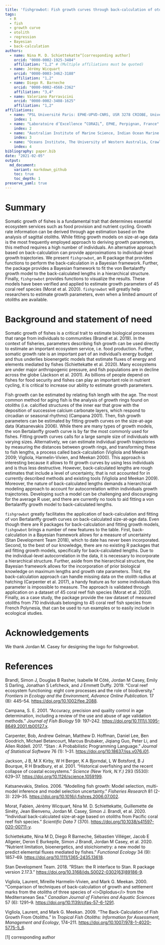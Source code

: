 ```yaml
---
title: 'fishgrowbot: Fish growth curves through back-calculation of otoliths rings in a Bayesian framework'
tags:
  - R
  - fish
  - growth curve
  - otolith
  - regression
  - Bayesian
  - back-calculation
authors:
  - name: Nina M. D. Schiettekatte^[corresponding author]
    orcid: "0000-0002-1925-3484"
    affiliation: "1,2" # (Multiple affiliations must be quoted)
  - name: Jérémy Wicquart
    orcid: "0000-0003-3462-3188"
    affiliation: "1,2"
  - name: Diego R. Barneche
    orcid: "0000-0002-4568-2362"
    affiliation: "3,4"
  - name: Valeriano Parravicini
    orcid: "0000-0002-3408-1625"
    affiliation: "1,2"
affiliations:
  - name: "PSL Université Paris: EPHE-UPVD-CNRS, USR 3278 CRIOBE, Université de Perpignan, 52 Avenue Paul Alduy, 66860, Perpignan, Cedex, France"
    index: 1
  - name: "Laboratoire d’Excellence “CORAIL”, EPHE, Perpignan, France"
    index: 2
  - name: "Australian Institute of Marine Science, Indian Ocean Marine Research Centre, Crawley, WA 6009, Australia"
    index: 3
  - name: "Oceans Institute, The University of Western Australia, Crawley, WA 6009, Australia"
    index: 4
bibliography: paper.bib
date: "2021-02-05"
output:
  md_document:
    variant: markdown_github
    toc: true
    toc_depth: 1
preserve_yaml: true
---
```


Summary
=======

Somatic growth of fishes is a fundamental trait that determines
essential ecosystem services such as food provision and nutrient
cycling. Growth rate information can be derived through age estimation
based on the analysis of sagittal otoliths. While fitting growth models
on size-at-age data is the most frequently employed approach to deriving
growth parameters, this method requires a high number of individuals. An
alternative approach based on back-calculation can provide
approximations to individual-level growth trajectories. We present
`fishgrowbot`, an R package that provides functions to perform the
back-calculation in a Bayesian framework. Further, the package provides
a Bayesian framework to fit the von Bertalanffy growth model to the
back-calculated lengths in a hierarchical structure. Finally,
`fishgrowbot` provides functions to visualize the results. These models
have been verified and applied to estimate growth parameters of 45 coral
reef species (Morat et al. 2020). `fishgrowbot` will greatly help
researchers to estimate growth parameters, even when a limited amount of
otoliths are available.

Background and statement of need
================================

Somatic growth of fishes is a critical trait to estimate biological
processes that range from individuals to communities (Brandl et al.
2019). In the context of fisheries, parameters describing fish growth
can be used directly to estimate an important ecosystem service,
i.e. food production. Further, somatic growth rate is an important part
of an individual’s energy budget and thus underlies bioenergetic models
that estimate fluxes of energy and elements mediated by fishes
(Schiettekatte et al. 2020). Many ecosystems are under major
anthropogenic pressure, and fish populations are in decline across the
globe (Jackson et al. 2001). As billions of people depend on fishes for
food security and fishes can play an important role in nutrient cycling,
it is critical to increase our ability to estimate growth parameters.

Fish growth can be estimated by relating fish length with the age. The
most common method for aging fish is the analysis of growth rings found
on otoliths (i.e. calcified structures of the inner ear that grow with
the deposition of successive calcium carbonate layers, which respond to
circadian or seasonal rhythms) (Campana 2001). Then, fish growth
parameters can be estimated by fitting growth curves on the size-at-age
data (Katsanevakis 2006). While there are many types of growth models,
the von Bertalanffy growth curve is by far the most commonly used for
fishes. Fitting growth curves calls for a large sample size of
individuals with varying sizes. Alternatively, we can estimate
individual growth trajectories by measuring the distances between growth
rings, and transforming these to fish lengths, a process called
back-calculation (Vigliola and Meekan 2009; Vigliola, Harmelin-Vivien,
and Meekan 2000). This approach is interesting because it allows to fit
growth curves by using less individuals and is thus less destructive.
However, back-calculated lengths are rough estimates that include a
level of uncertainty, that is not accounted for in currently described
methods and existing tools (Vigliola and Meekan 2009). Moreover, the
nature of back-calculated lengths demands a hierarchical modeling
approach to account for autocorrelation within individuals growth
trajectories. Developing such a model can be challenging and
discouraging for the average R user, and there are currently no tools to
aid fitting a von Bertalanffy growth model to back-calculated lengths.

`fishgrowbot` greatly facilitates the application of back-calculation
and fitting of von Bertalanffy growth curves on back-calculated
size-at-age data. Even though there are R packages for back-calculation
and fitting growth models, `fishgowbot` brings a number of new features
to the table. First, back-calculation in a Bayesian framework allows for
a measure of uncertainty (Stan Development Team 2018), which to date has
never been incorporated. Second, to the best of our knowledge, there are
no existing R packages that aid fitting growth models, specifically for
back-calculated lengths. Due to the individual-level autocorrelation in
the data, it is necessary to incorporate a hierarchical structure.
Further, aside from the hierarchical structure, the Bayesian framework
allows for the incorporation of prior biological knowledge on maximum
lengths and growth rate parameters. Third, the back-calculation approach
can handle missing data on the otolith radius at hatching (Carpenter et
al. 2017), a handy feature as for some individuals this parameter is
impossible to measure. The approach is validated through application on
a dataset of 45 coral reef fish species (Morat et al. 2020). Finally, as
a case study, the package provide the raw dataset of measured otoliths
from 710 individuals belonging to 45 coral reef fish species from French
Polynesia, that can be used to run examples or to easily include in
ecological studies.

Acknowledgements
================

We thank Jordan M. Casey for designing the logo for fishgrowbot.

References
==========

Brandl, Simon J, Douglas B Rasher, Isabelle M Côté, Jordan M Casey,
Emily S Darling, Jonathan S Lefcheck, and J Emmett Duffy. 2019. “Coral
reef ecosystem functioning: eight core processes and the role of
biodiversity.” *Frontiers in Ecology and the Environment, Advance Online
Publication.* 17 (8): 445–54. <https://doi.org/10.1002/fee.2088>.

Campana, S. E. 2001. “Accuracy, precision and quality control in age
determination, including a review of the use and abuse of age validation
methods.” *Journal of Fish Biology* 59: 197–242.
<https://doi.org/10.1111/j.1095-8649.2001.tb00127.x>.

Carpenter, Bob, Andrew Gelman, Matthew D. Hoffman, Daniel Lee, Ben
Goodrich, Michael Betancourt, Marcus Brubaker, Jiqiang Guo, Peter Li,
and Allen Riddell. 2017. “Stan : A Probabilistic Programming Language.”
*Journal of Statistical Software* 76 (1): 1–31.
<https://doi.org/10.18637/jss.v076.i01>.

Jackson, J B, M X Kirby, W H Berger, K A Bjorndal, L W Botsford, B J
Bourque, R H Bradbury, et al. 2001. “Historical overfishing and the
recent collapse of coastal ecosystems.” *Science (New York, N.Y.)* 293
(5530): 629–37. <https://doi.org/10.1126/science.1059199>.

Katsanevakis, Stelios. 2006. “Modelling fish growth: Model selection,
multi-model inference and model selection uncertainty.” *Fisheries
Research* 81 (2-3): 229–35.
<https://doi.org/10.1016/j.fishres.2006.07.002>.

Morat, Fabien, Jérémy Wicquart, Nina M. D. Schiettekatte, Guillemette de
Sinéty, Jean Bienvenu, Jordan M. Casey, Simon J. Brandl, et al. 2020.
“Individual back-calculated size-at-age based on otoliths from Pacific
coral reef fish species.” *Scientific Data* 7 (370).
<https://doi.org/10.1038/s41597-020-00711-y>.

Schiettekatte, Nina M D, Diego R Barneche, Sébastien Villéger, Jacob E
Allgeier, Deron E Burkepile, Simon J Brandl, Jordan M Casey, et al.
2020. “Nutrient limitation, bioenergetics, and stoichiometry: a new
model to predict elemental fluxes mediated by fishes.” *Functional
Ecology* 34 (9): 1857–69. <https://doi.org/10.1111/1365-2435.13618>.

Stan Development Team. 2018. “RStan: the R interface to Stan. R package
version 2.17.3.” <https://doi.org/10.3168/jds.S0022-0302(63)89186-9>.

Vigliola, Laurent, Mireille Harmelin-Vivien, and Mark G. Meekan. 2000.
“Comparison of techniques of back-calculation of growth and settlement
marks from the otoliths of three species of &lt;i&gt;Diplodus&lt;/i&gt;
from the Mediterranean Sea.” *Canadian Journal of Fisheries and Aquatic
Sciences* 57 (6): 1291–9. <https://doi.org/10.1139/cjfas-57-6-1291>.

Vigliola, Laurent, and Mark G. Meekan. 2009. “The Back-Calculation of
Fish Growth From Otoliths.” In *Tropical Fish Otoliths: Information for
Assessment, Management and Ecology*, 174–211.
<https://doi.org/10.1007/978-1-4020-5775-5_6>.

[1] corresponding author
